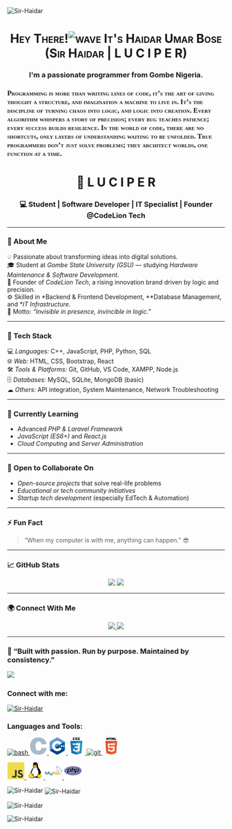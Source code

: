 
<img src="Haidar.jpg" alt="Sir-Haidar">
<h1 align="center" style="font-variant:small-caps;">Hey There!<img alt="wave" src="https://emojis.slackmojis.com/emojis/images/1588177020/8809/wave_hello.gif?1588177020" width="35"> It's Haidar Umar Bose (Sir Haidar  |  L U C I P E R)  </h1>
<h3 align="center" syle="font-family:Arial;">I'm a passionate programmer from Gombe Nigeria.</h3>
<h3 style="font-variant:small-caps; font-family: Times New Roman;">Programming is more than writing lines of code, it’s the art of giving thought a structure, and imagination a machine to live in. It’s the discipline of turning chaos into logic, and logic into creation. Every algorithm whispers a story of precision; every bug teaches patience; every success builds resilience. In the world of code, there are no shortcuts, only layers of understanding waiting to be unfolded. True programmers don’t just solve problems; they architect worlds, one function at a time.</center>

</h3>

<h1 align="center">🦁 L U C I P E R</h1>
<h3 align="center">💻 Student | Software Developer | IT Specialist | Founder @CodeLion Tech</h3>

---

### 🌟 About Me
💡 Passionate about transforming ideas into digital solutions.  
🎓 Student at *Gombe State University (GSU)* — studying *Hardware Maintenance & Software Development*.  
💼 Founder of *CodeLion Tech*, a rising innovation brand driven by logic and precision.  
⚙ Skilled in *Backend & Frontend Development, **Database Management, and **IT Infrastructure*.  
💬 Motto: *“Invisible in presence, invincible in logic.”*

---

### 🧰 Tech Stack
💻 *Languages:* C++, JavaScript, PHP, Python, SQL  
🌐 *Web:* HTML, CSS, Bootstrap, React  
🛠 *Tools & Platforms:* Git, GitHub, VS Code, XAMPP, Node.js  
🗄 *Databases:* MySQL, SQLite, MongoDB (basic)  
☁ *Others:* API integration, System Maintenance, Network Troubleshooting  

---

### 🧠 Currently Learning
- Advanced *PHP & Laravel Framework*  
- *JavaScript (ES6+)* and *React.js*  
- *Cloud Computing* and *Server Administration*  

---

### 🤝 Open to Collaborate On
- *Open-source projects* that solve real-life problems  
- *Educational or tech community initiatives*  
- *Startup tech development* (especially EdTech & Automation)  

---

### ⚡ Fun Fact
> “When my computer is with me, anything can happen.” 😎  

---

### 📈 GitHub Stats
<p align="center">
  <img width="48%" src="https://github-readme-stats.vercel.app/api?username=SirHaidar&show_icons=true&theme=tokyonight" />
  <img width="48%" src="https://github-readme-streak-stats.herokuapp.com/?user=SirHaidar&theme=tokyonight" />
</p>

---

### 🌍 Connect With Me
<p align="center">
  <a href="mailto:sirhaidarubose01@gmail.com">
    <img src="https://img.shields.io/badge/Email-D14836?style=for-the-badge&logo=gmail&logoColor=white" />
  </a>
  <a href="https://github.com/SirHaidar">
    <img src="https://img.shields.io/badge/GitHub-100000?style=for-the-badge&logo=github&logoColor=white" />
  </a>
</p>

---

### 🦁 “Built with passion. Run by purpose. Maintained by consistency.”
![](https://activity-graph.herokuapp.com/graph?username=Sir-Haidar&theme=react-dark&hide_border=true&area=true)
<h3 align="left">Connect with me:</h3>
<p align="left"> <a href="https://github.com/ryo-ma/github-profile-trophy"><img src="https://github-profile-trophy.vercel.app/?username=Sir-Haidar" alt="Sir-Haidar" /></a> </p>
<!-- end -->
<h3 align="left">Languages and Tools:</h3>
<p align="left">
<!--  <a href="https://developer.android.com" target="_blank"> <img src="https://raw.githubusercontent.com/devicons/devicon/master/icons/android/android-original-wordmark.svg" alt="android" width="40" height="40"/> </a>  -->
<a href="https://www.gnu.org/software/bash/" target="_blank"> <img src="https://www.vectorlogo.zone/logos/gnu_bash/gnu_bash-icon.svg" alt="bash" width="40" height="40"/> </a> 
<a href="https://www.cprogramming.com/" target="_blank"> <img src="https://raw.githubusercontent.com/devicons/devicon/master/icons/c/c-original.svg" alt="c" width="40" height="40"/> </a> 
<a href="https://www.w3schools.com/cpp/" target="_blank"> <img src="https://raw.githubusercontent.com/devicons/devicon/master/icons/cplusplus/cplusplus-original.svg" alt="cplusplus" width="40" height="40"/> </a> 
<a href="https://www.w3schools.com/css/" target="_blank"> <img src="https://raw.githubusercontent.com/devicons/devicon/master/icons/css3/css3-original-wordmark.svg" alt="css3" width="40" height="40"/> </a> 
<a href="https://git-scm.com/" target="_blank"> <img src="https://www.vectorlogo.zone/logos/git-scm/git-scm-icon.svg" alt="git" width="40" height="40"/> </a>
<a href="https://www.w3.org/html/" target="_blank"> <img src="https://raw.githubusercontent.com/devicons/devicon/master/icons/html5/html5-original-wordmark.svg" alt="html5" width="40" height="40"/> </a> 
 
<!--  <a href="https://www.java.com" target="_blank"> <img src="https://raw.githubusercontent.com/devicons/devicon/master/icons/java/java-original.svg" alt="java" width="40" height="40"/> </a> -->
 
 <a href="https://developer.mozilla.org/en-US/docs/Web/JavaScript" target="_blank"> <img src="https://raw.githubusercontent.com/devicons/devicon/master/icons/javascript/javascript-original.svg" alt="javascript" width="40" height="40"/> </a>  <a href="https://www.linux.org/" target="_blank"> <img src="https://raw.githubusercontent.com/devicons/devicon/master/icons/linux/linux-original.svg" alt="linux" width="40" height="40"/> </a> 
 <a href="https://www.mysql.com/" target="_blank"> <img src="https://raw.githubusercontent.com/devicons/devicon/master/icons/mysql/mysql-original-wordmark.svg" alt="mysql" width="40" height="40"/> </a> 
<a href="https://www.php.net" target="_blank"> <img src="https://raw.githubusercontent.com/devicons/devicon/master/icons/php/php-original.svg" alt="php" width="40" height="40"/> </a>



<p><img align="left" src="https://github-readme-stats.vercel.app/api/top-langs?username=Sir-Haidar&show_icons=true&locale=en&layout=compact" alt="Sir-Haidar" /></p>

<p>&nbsp;<img align="center" src="https://github-readme-stats.vercel.app/api?username=Sir-Haidar&show_icons=true&locale=en" alt="Sir-Haidar" /></p>

<p><img align="center" src="https://github-readme-streak-stats.herokuapp.com/?user=Sir-Haidar&" alt="Sir-Haidar" /></p>
<p align="left"> <img src="https://komarev.com/ghpvc/?username=Sir-Haidar&label=Profile%20views&color=0e75b6&style=flat" alt="Sir-Haidar" /></p>

